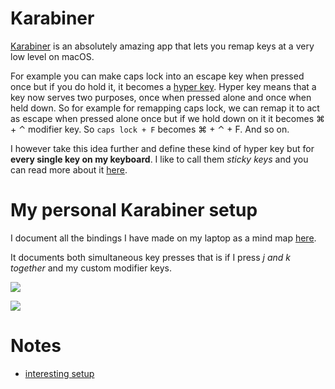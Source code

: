 # Karabiner

[Karabiner](https://github.com/tekezo/Karabiner-Elements) is an absolutely amazing app that lets you remap keys at a very low level on macOS. 

For example you can make caps lock into an escape key when pressed once but if you do hold it, it becomes a [hyper key](http://brettterpstra.com/2017/06/15/a-hyper-key-with-karabiner-elements-full-instructions/). Hyper key means that a key now serves two purposes, once when pressed alone and once when held down. So for example for remapping caps lock, we can remap it to act as escape when pressed alone once but if we hold down on it it becomes ⌘ + ⌃ modifier key. So `caps lock + F` becomes ⌘ + ⌃ + F. And so on.

I however take this idea further and define these kind of hyper key but for __every single key on my keyboard__. I like to call them _sticky keys_ and you can read more about it [here](./sticky-keys.md).

# My personal Karabiner setup

I document all the bindings I have made on my laptop as a mind map [here](https://my.mindnode.com/c7EmmKvaxCyCEuTzcpkGB4MGeLpWdR8nsJK4rjDh).

It documents both simultaneous key presses that is if I press _j and k together_ and my custom modifier keys. 

![](https://i.imgur.com/u12aP4C.png)

![](https://i.imgur.com/FWI0VK4.png)

# Notes

- [interesting setup](https://github.com/dunkarooftop/thought/blob/master/keymaps.org)